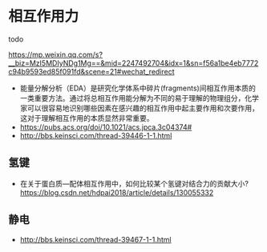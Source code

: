 # 相互作用力

todo

https://mp.weixin.qq.com/s?__biz=MzI5MDIyNDg1Mg==&mid=2247492704&idx=1&sn=f56a1be4eb7772c94b9593ed85f091fd&scene=21#wechat_redirect


- 能量分解分析（EDA）是研究化学体系中碎片(fragments)间相互作用本质的一类重要方法。通过将总相互作用能分解为不同的易于理解的物理组分，化学家可以很容易地识别哪些因素在感兴趣的相互作用中起主要作用和次要作用，这对于理解相互作用的本质显然非常重要。
- https://pubs.acs.org/doi/10.1021/acs.jpca.3c04374#
- http://bbs.keinsci.com/thread-39446-1-1.html

## 氢键

- 在关于蛋白质—配体相互作用中，如何比较某个氢键对结合力的贡献大小?
https://blog.csdn.net/hdpai2018/article/details/130055332

## 静电

- http://bbs.keinsci.com/thread-39467-1-1.html